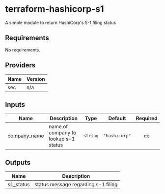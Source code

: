 # terraform-hashicorp-s1
A simple module to return HashiCorp's S-1 filing status

## Requirements

No requirements.

## Providers

| Name | Version |
|------|---------|
| sec | n/a |

## Inputs

| Name | Description | Type | Default | Required |
|------|-------------|------|---------|:--------:|
| company\_name | name of company to lookup s-1 status | `string` | `"hashicorp"` | no |

## Outputs

| Name | Description |
|------|-------------|
| s1\_status | status message regarding s-1 filing |

